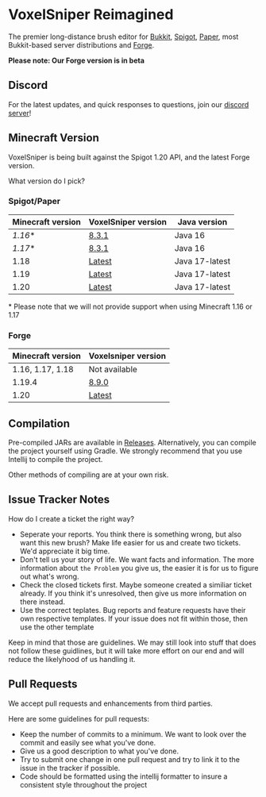 
VoxelSniper Reimagined
============
The premier long-distance brush editor for [Bukkit](https://bukkit.org/), [Spigot](https://www.spigotmc.org/), [Paper](https://papermc.io/), 
most Bukkit-based server distributions and [Forge](https://files.minecraftforge.net/net/minecraftforge/forge/).   

**Please note: Our Forge version is in beta**  

Discord 
-------
For the latest updates, and quick responses to questions, join our [discord server](https://discord.com/invite/YDjykYsAFF)!

Minecraft Version
------------------
VoxelSniper is being built against the Spigot 1.20 API, and the latest Forge version.

What version do I pick?

### Spigot/Paper

| Minecraft version | VoxelSniper version                                                                | Java version   |
|-------------------|------------------------------------------------------------------------------------|----------------|
| *1.16*\*          | [8.3.1](https://github.com/KevinDaGame/VoxelSniper-Reimagined/releases/tag/v8.3.1) | Java 16        |
| *1.17*\*          | [8.3.1](https://github.com/KevinDaGame/VoxelSniper-Reimagined/releases/tag/v8.3.1) | Java 16        |
| 1.18              | [Latest](https://github.com/KevinDaGame/VoxelSniper-Reimagined/releases/latest)    | Java 17-latest |
| 1.19              | [Latest](https://github.com/KevinDaGame/VoxelSniper-Reimagined/releases/latest)    | Java 17-latest |
| 1.20              | [Latest](https://github.com/KevinDaGame/VoxelSniper-Reimagined/releases/latest)    | Java 17-latest |
\* Please note that we will not provide support when using Minecraft 1.16 or 1.17

### Forge

| Minecraft version | Voxelsniper version                                                             |
|-------------------|---------------------------------------------------------------------------------|
| 1.16, 1.17, 1.18  | Not available                                                                   |
| 1.19.4            | [8.9.0](https://github.com/KevinDaGame/VoxelSniper-Reimagined/releases/tag/v8.9.0) |
| 1.20              | [Latest](https://github.com/KevinDaGame/VoxelSniper-Reimagined/releases/latest) |

Compilation
-----------
Pre-compiled JARs are available in [Releases](https://github.com/KevinDaGame/VoxelSniper/releases).
Alternatively, you can compile the project yourself using Gradle.
We strongly recommend that you use Intellij to compile the project.

Other methods of compiling are at your own risk.

Issue Tracker Notes
-------------------
How do I create a ticket the right way?

- Seperate your reports. You think there is something wrong, but also want this new brush? Make life easier for us and create two tickets. We'd appreciate it big time.
- Don't tell us your story of life. We want facts and information. The more information about `the Problem` you give us, the easier it is for us to figure out what's wrong.
- Check the closed tickets first. Maybe someone created a similiar ticket already. If you think it's unresolved, then give us more information on there instead.
- Use the correct teplates. Bug reports and feature requests have their own respective templates. If your issue does not fit within those, then use the other template

Keep in mind that those are guidelines.
We may still look into stuff that does not follow these guidlines, but it will take more effort on our end and will reduce the likelyhood of us handling it.

Pull Requests
-------------
We accept pull requests and enhancements from third parties.

Here are some guidelines for pull requests:

- Keep the number of commits to a minimum. We want to look over the commit and easily see what you've done.
- Give us a good description to what you've done.
- Try to submit one change in one pull request and try to link it to the issue in the tracker if possible.
- Code should be formatted using the intellij formatter to insure a consistent style throughout the project
